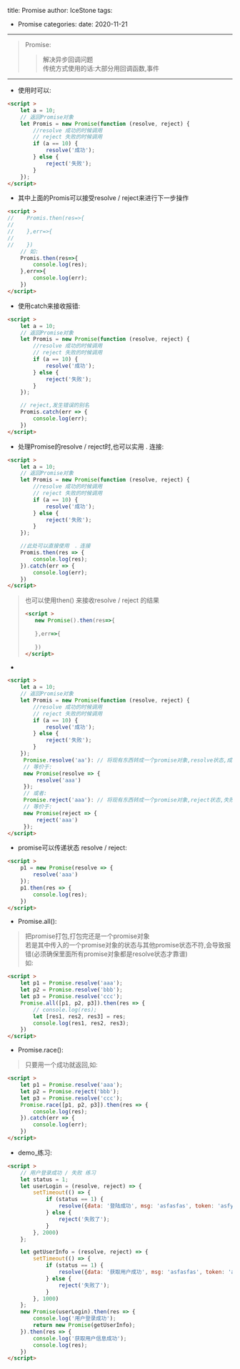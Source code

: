 title: Promise
author: IceStone 
tags: 
  - Promise
categories: 
date: 2020-11-21
---
> Promise:
>>解决异步回调问题<br>
>传统方式使用的话:大部分用回调函数,事件
>
---

* 使用时可以:
```html
<script >
    let a = 10;
    // 返回Promise对象
    let Promis = new Promise(function (resolve, reject) {
        //resolve 成功的时候调用
        // reject 失败的时候调用
        if (a == 10) {
            resolve('成功');
        } else {
            reject('失败');
        }
    });
</script>
```
* 其中上面的Promis可以接受resolve / reject来进行下一步操作
```html
<script >
//    Promis.then(res=>{
//
//    },err=>{
//
//    })
    // 如:
    Promis.then(res=>{
        console.log(res);
    },err=>{
        console.log(err);
    })
</script>
```
* 使用catch来接收报错:
```html
<script >
    let a = 10;
    // 返回Promise对象
    let Promis = new Promise(function (resolve, reject) {
        //resolve 成功的时候调用
        // reject 失败的时候调用
        if (a == 10) {
            resolve('成功');
        } else {
            reject('失败');
        }
    });

    // reject,发生错误的别名
    Promis.catch(err => {
        console.log(err);
    })
</script>
```
* 处理Promise的resolve / reject时,也可以实用 . 连接:
```html
<script >
    let a = 10;
    // 返回Promise对象
    let Promis = new Promise(function (resolve, reject) {
        //resolve 成功的时候调用
        // reject 失败的时候调用
        if (a == 10) {
            resolve('成功');
        } else {
            reject('失败');
        }
    });

    //此处可以直接使用　．连接
    Promis.then(res => {
        console.log(res);
    }).catch(err => {
        console.log(err);
    })
</script>
```
>也可以使用then() 来接收resolve / reject 的结果
>```html
><script >
>    new Promise().then(res=>{
>   
>    },err=>{
>   
>    })
></script>
>```

* 
```html
<script >
    let a = 10;
    // 返回Promise对象
    let Promis = new Promise(function (resolve, reject) {
        //resolve 成功的时候调用
        // reject 失败的时候调用
        if (a == 10) {
            resolve('成功');
        } else {
            reject('失败');
        }
    });
     Promise.resolve('aa'): // 将现有东西转成一个promise对象,resolve状态,成功状态
     // 等价于:
     new Promise(resolve => {
         resolve('aaa')
     });
     // 或者:
     Promise.reject('aaa'): // 将现有东西转成一个promise对象,reject状态,失败状态
     // 等价于:
     new Promise(reject => {
         reject('aaa')
     });
</script>
```
* promise可以传递状态 resolve / reject:
```html
<script >
    p1 = new Promise(resolve => {
        resolve('aaa')
    });
    p1.then(res => {
        console.log(res);
    })
</script>
```

* Promise.all():
>把promise打包,打包完还是一个promise对象<br>
>若是其中传入的一个promise对象的状态与其他promise状态不符,会导致报错(必须确保里面所有promise对象都是resolve状态才靠谱)<br>
>如:
```html
<script >
    let p1 = Promise.resolve('aaa');
    let p2 = Promise.resolve('bbb');
    let p3 = Promise.resolve('ccc');
    Promise.all([p1, p2, p3]).then(res => {
        // console.log(res);
        let [res1, res2, res3] = res;
        console.log(res1, res2, res3);
    })
</script>
```
* Promise.race():
>只要用一个成功就返回,如:
```html
<script >
    let p1 = Promise.resolve('aaa');
    let p2 = Promise.reject('bbb');
    let p3 = Promise.resolve('ccc');
    Promise.race([p1, p2, p3]).then(res => {
        console.log(res);
    }).catch(err => {
        console.log(err);
    })
</script>
```
* demo_练习:
```html
<script >
    // 用户登录成功 / 失败 练习
    let status = 1;
    let userLogin = (resolve, reject) => {
        setTimeout(() => {
            if (status == 1) {
                resolve({data: '登陆成功', msg: 'asfasfas', token: 'asfyuiofdgb'});
            } else {
                reject('失败了');
            }
        }, 2000)
    };

    let getUserInfo = (resolve, reject) => {
        setTimeout(() => {
            if (status == 1) {
                resolve({data: '获取用户成功', msg: 'asfasfas', token: 'asfyuiofdgb'});
            } else {
                reject('失败了');
            }
        }, 1000)
    };
    new Promise(userLogin).then(res => {
        console.log('用户登录成功');
        return new Promise(getUserInfo);
    }).then(res => {
        console.log('获取用户信息成功');
        console.log(res);
    })
</script>
```


































